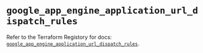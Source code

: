 # `google_app_engine_application_url_dispatch_rules`

Refer to the Terraform Registory for docs: [`google_app_engine_application_url_dispatch_rules`](https://www.terraform.io/docs/providers/google-beta/r/google_app_engine_application_url_dispatch_rules).
